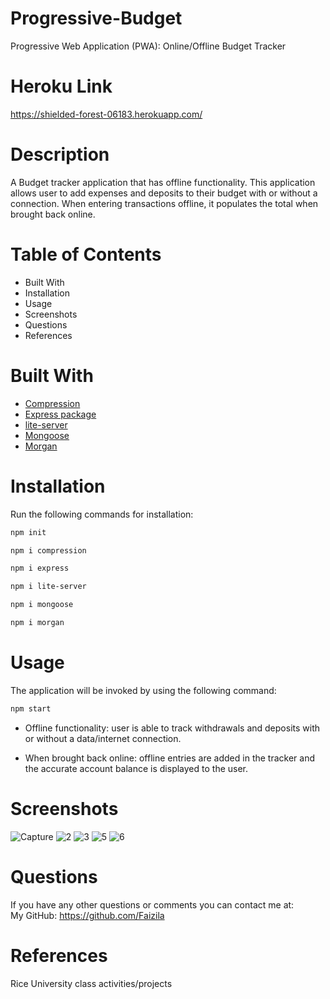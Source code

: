 # Progressive-Budget

Progressive Web Application (PWA): Online/Offline Budget Tracker

# Heroku Link

https://shielded-forest-06183.herokuapp.com/

# Description

A Budget tracker application that has offline functionality. This application allows user to add expenses and deposits to their budget with or without a connection. When entering transactions offline, it populates the total when brought back online.

# Table of Contents

* Built With
* Installation
* Usage
* Screenshots
* Questions
* References

# Built With

* [Compression](https://www.npmjs.com/package/compression)
* [Express package](https://www.npmjs.com/package/express)
* [lite-server](https://www.npmjs.com/package/lite-server) 
* [Mongoose](https://www.npmjs.com/package/mongoose)
* [Morgan](https://www.npmjs.com/package/morgan)  

# Installation

Run the following commands for installation:

```bash
npm init
```

```bash
npm i compression
```

```bash
npm i express
```

```bash
npm i lite-server
```

```bash
npm i mongoose
```

```bash
npm i morgan
```

# Usage

The application will be invoked by using the following command:

```bash
npm start
```
* Offline functionality: user is able to track withdrawals and deposits with or without a data/internet connection.

* When brought back online: offline entries are added in the tracker and the accurate account balance is displayed to the user. 

# Screenshots

![Capture](https://user-images.githubusercontent.com/78191579/142331789-f8c851bf-090f-403c-9194-df97a9193b85.JPG)
![2](https://user-images.githubusercontent.com/78191579/142332165-9aa3fb3f-38e4-4f9f-9305-65e9b7087359.JPG)
![3](https://user-images.githubusercontent.com/78191579/142330590-98668f3f-3b6d-46ef-8d64-93a7d7922f7c.JPG)
![5](https://user-images.githubusercontent.com/78191579/142449988-92d1fc2c-bee4-42d6-88e4-2e74d4634101.JPG)
![6](https://user-images.githubusercontent.com/78191579/142497340-85f89b81-7cf0-4345-afb5-7cd60930045a.JPG)

# Questions

If you have any other questions or comments you can contact me at:
   <br>
   My GitHub: https://github.com/Faizila

# References

Rice University class activities/projects

